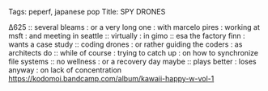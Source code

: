 Tags: peperf, japanese pop
Title: SPY DRONES 
  
∆625 :: several bleams : or a very long one : with marcelo pires : working at msft : and meeting in seattle :: virtually : in gimo :: esa the factory finn : 
wants a case study :: coding drones : or rather guiding the coders : as architects do :: while of course : trying to catch up : on how to synchronize file systems :: no wellness : or a recovery day maybe :: plays better : loses anyway : on lack of concentration
<https://kodomoi.bandcamp.com/album/kawaii-happy-w-vol-1>  
